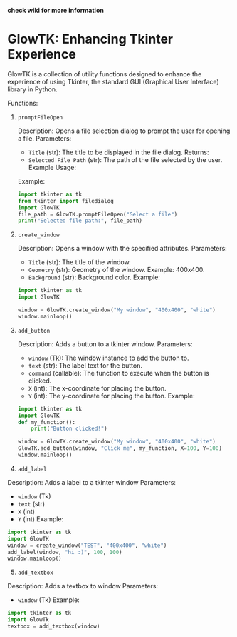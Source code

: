 **check wiki for more information**


# GlowTK: Enhancing Tkinter Experience

GlowTK is a collection of utility functions designed to enhance the experience of using Tkinter, the standard GUI (Graphical User Interface) library in Python.

Functions:

1. `promptFileOpen`

   Description: Opens a file selection dialog to prompt the user for opening a file.
   Parameters:
   - `Title` (str): The title to be displayed in the file dialog.
   Returns:
   - `Selected File Path` (str): The path of the file selected by the user.
   Example Usage:
   
   Example:
   ```python
   import tkinter as tk
   from tkinter import filedialog
   import GlowTK
   file_path = GlowTK.promptFileOpen("Select a file")
   print("Selected file path:", file_path)
   ```


2. `create_window`

   Description: Opens a window with the specified attributes.
   Parameters:
   - `Title` (str): The title of the window.
   - `Geometry` (str): Geometry of the window. Example: 400x400.
   - `Background` (str): Background color.
   Example:
   ```python
   import tkinter as tk
   import GlowTK
   
   window = GlowTK.create_window("My window", "400x400", "white")
   window.mainloop()
   ```


3. `add_button`

   Description: Adds a button to a tkinter window.
   Parameters:
   - `window` (Tk): The window instance to add the button to.
   - `text` (str): The label text for the button.
   - `command` (callable): The function to execute when the button is clicked.
   - `X` (int): The x-coordinate for placing the button.
   - `Y` (int): The y-coordinate for placing the button.
   Example:
   ```python
   import tkinter as tk
   import GlowTK
   def my_function():
       print("Button clicked!")
   
   window = GlowTK.create_window("My window", "400x400", "white")
   GlowTK.add_button(window, "Click me", my_function, X=100, Y=100)
   window.mainloop()
   ```

4. `add_label`

Description: Adds a label to a tkinter window
Parameters:
- `window` (Tk)
- `text` (str)
- `X` (int)
- `Y` (int)
Example:
```python
import tkinter as tk
import GlowTK
window = create_window("TEST", "400x400", "white")
add_label(window, "hi :)", 100, 100)
window.mainloop()
```

5. `add_textbox`

Description: Adds a textbox to window
Parameters:
- `window` (Tk)
Example:
```python
import tkinter as tk
import GlowTk
textbox = add_textbox(window)
```
